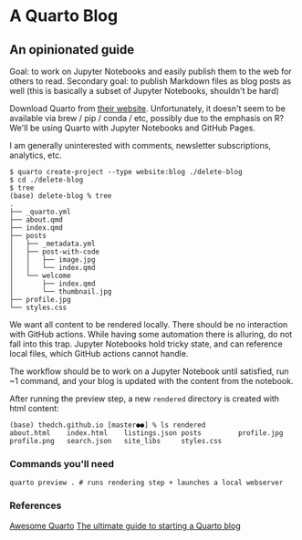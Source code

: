 # A Quarto Blog

## An opinionated guide

Goal: to work on Jupyter Notebooks and easily publish them to the web for others to read.
Secondary goal: to publish Markdown files as blog posts as well (this is basically a subset of Jupyter Notebooks, shouldn't be hard)

Download Quarto from [their website](https://quarto.org/docs/get-started/). 
Unfortunately, it doesn't seem to be available via brew / pip / conda / etc, possibly due to the emphasis on R?
We'll be using Quarto with Jupyter Notebooks and GitHub Pages.

I am generally uninterested with comments, newsletter subscriptions, analytics, etc.

```
$ quarto create-project --type website:blog ./delete-blog
$ cd ./delete-blog
$ tree
(base) delete-blog % tree
.
├── _quarto.yml
├── about.qmd
├── index.qmd
├── posts
│   ├── _metadata.yml
│   ├── post-with-code
│   │   ├── image.jpg
│   │   └── index.qmd
│   └── welcome
│       ├── index.qmd
│       └── thumbnail.jpg
├── profile.jpg
└── styles.css
```

We want all content to be rendered locally.
There should be no interaction with GitHub actions.
While having some automation there is alluring, do not fall into this trap.
Jupyter Notebooks hold tricky state, and can reference local files, which GitHub actions cannot handle.

The workflow should be to work on a Jupyter Notebook until satisfied, run ~1 command, and your blog is updated with the content from the notebook.

After running the preview step, a new `rendered` directory is created with html content:

```
(base) thedch.github.io [master●●] % ls rendered
about.html    index.html    listings.json posts         profile.jpg   profile.png   search.json   site_libs     styles.css
```

### Commands you'll need

```
quarto preview . # runs rendering step + launches a local webserver
```

### References

[Awesome Quarto](https://github.com/mcanouil/awesome-quarto)
[The ultimate guide to starting a Quarto blog](https://albert-rapp.de/posts/13_quarto_blog_writing_guide/13_quarto_blog_writing_guide.html)
